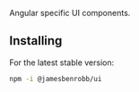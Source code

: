 Angular specific UI components.

## Installing

For the latest stable version:

```bash
npm -i @jamesbenrobb/ui
```

